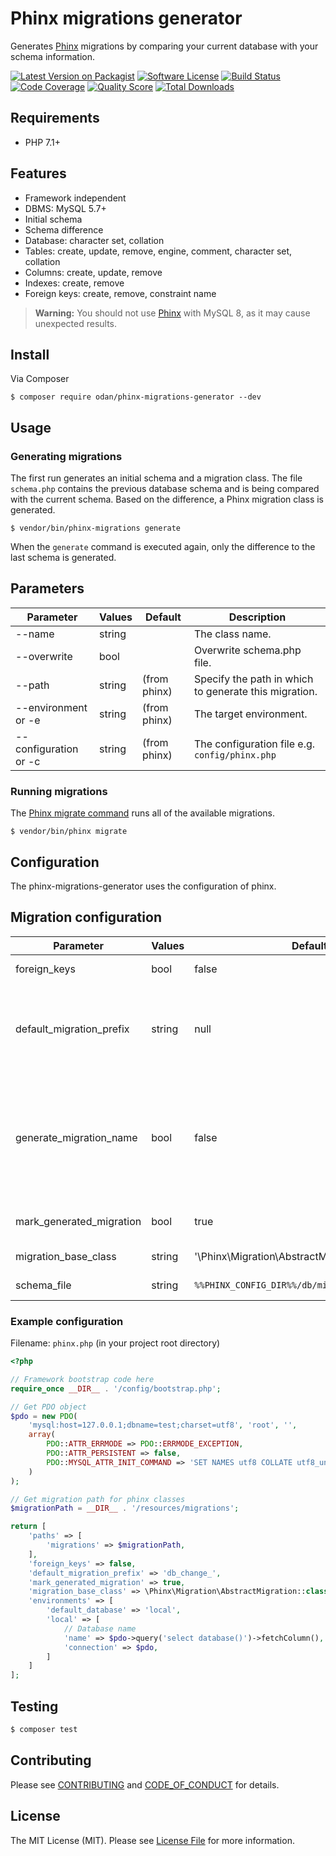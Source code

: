 # Phinx migrations generator

Generates [Phinx](https://phinx.org/) migrations by comparing your current database with your schema information.

[![Latest Version on Packagist](https://img.shields.io/github/release/odan/phinx-migrations-generator.svg)](https://packagist.org/packages/odan/phinx-migrations-generator)
[![Software License](https://img.shields.io/badge/license-MIT-brightgreen.svg)](LICENSE.md)
[![Build Status](https://travis-ci.org/odan/phinx-migrations-generator.svg?branch=master)](https://travis-ci.org/odan/phinx-migrations-generator)
[![Code Coverage](https://scrutinizer-ci.com/g/odan/phinx-migrations-generator/badges/coverage.png?b=master)](https://scrutinizer-ci.com/g/odan/phinx-migrations-generator/?branch=master)
[![Quality Score](https://scrutinizer-ci.com/g/odan/phinx-migrations-generator/badges/quality-score.png?b=master)](https://scrutinizer-ci.com/g/odan/phinx-migrations-generator/?branch=master)
[![Total Downloads](https://img.shields.io/packagist/dt/odan/phinx-migrations-generator.svg)](https://packagist.org/packages/odan/phinx-migrations-generator/stats)

## Requirements

* PHP 7.1+

## Features

* Framework independent
* DBMS: MySQL 5.7+
* Initial schema 
* Schema difference
* Database: character set, collation
* Tables: create, update, remove, engine, comment, character set, collation
* Columns: create, update, remove
* Indexes: create, remove
* Foreign keys: create, remove, constraint name

> **Warning:** You should not use [Phinx](https://phinx.org/) with MySQL 8, as it may cause unexpected results.

## Install

Via Composer

```
$ composer require odan/phinx-migrations-generator --dev
```

## Usage

### Generating migrations

The first run generates an initial schema and a migration class.
The file `schema.php` contains the previous database schema and is being compared with the current schema.
Based on the difference, a Phinx migration class is generated.

```
$ vendor/bin/phinx-migrations generate
```

When the `generate` command is executed again, only the difference to the last schema is generated.

## Parameters

Parameter | Values | Default | Description
--- | --- | --- | ---
--name | string | | The class name.
--overwrite | bool |  | Overwrite schema.php file.
--path <path> | string | (from phinx) | Specify the path in which to generate this migration.
--environment or -e | string | (from phinx) | The target environment.
--configuration or -c | string | (from phinx) | The configuration file e.g. `config/phinx.php`

### Running migrations

The [Phinx migrate command](http://docs.phinx.org/en/latest/commands.html#the-migrate-command) 
runs all of the available migrations.

```
$ vendor/bin/phinx migrate
```

## Configuration

The phinx-migrations-generator uses the configuration of phinx.

## Migration configuration

Parameter | Values | Default | Description
--- | --- | --- | ---
foreign_keys | bool | false | Enable or disable foreign key migrations.
default_migration_prefix | string | null | If specified, in the absence of the name parameter, the default migration name will be offered with this prefix and a random hash at the end.
generate_migration_name | bool | false | If enabled, a random migration name will be generated. The user will not be prompted for a migration name anymore. The parameter `default_migration_prefix` must be specified. The `--name` parameter can overwrite this setting.
mark_generated_migration | bool | true | Enable or disable marking the migration as applied after creation.
migration_base_class | string | '\Phinx\Migration\AbstractMigration' | Sets up base class of created migration.
schema_file | string | `%%PHINX_CONFIG_DIR%%/db/migrations/schema.php` | Specifies the location for saving the schema file.

### Example configuration

Filename: `phinx.php` (in your project root directory)

```php
<?php

// Framework bootstrap code here
require_once __DIR__ . '/config/bootstrap.php';

// Get PDO object
$pdo = new PDO(
    'mysql:host=127.0.0.1;dbname=test;charset=utf8', 'root', '',
    array(
        PDO::ATTR_ERRMODE => PDO::ERRMODE_EXCEPTION,
        PDO::ATTR_PERSISTENT => false,
        PDO::MYSQL_ATTR_INIT_COMMAND => 'SET NAMES utf8 COLLATE utf8_unicode_ci',
    )
);

// Get migration path for phinx classes
$migrationPath = __DIR__ . '/resources/migrations';

return [
    'paths' => [
        'migrations' => $migrationPath,
    ],
    'foreign_keys' => false,
    'default_migration_prefix' => 'db_change_',
    'mark_generated_migration' => true,
    'migration_base_class' => \Phinx\Migration\AbstractMigration::class,
    'environments' => [
        'default_database' => 'local',
        'local' => [
            // Database name
            'name' => $pdo->query('select database()')->fetchColumn(),
            'connection' => $pdo,
        ]
    ]
];
```

## Testing

```bash
$ composer test
```

## Contributing

Please see [CONTRIBUTING](CONTRIBUTING.md) and [CODE_OF_CONDUCT](CODE_OF_CONDUCT.md) for details.

## License

The MIT License (MIT). Please see [License File](LICENSE.md) for more information.
